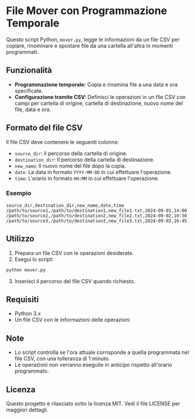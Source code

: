 # File Mover con Programmazione Temporale

Questo script Python, `mover.py`, legge le informazioni da un file CSV per copiare, rinominare e spostare file da una cartella all'altra in momenti programmati.

## Funzionalità

- **Programmazione temporale:** Copia e rinomina file a una data e ora specificate.
- **Configurazione tramite CSV:** Definisci le operazioni in un file CSV con campi per cartella di origine, cartella di destinazione, nuovo nome del file, data e ora.

## Formato del file CSV

Il file CSV deve contenere le seguenti colonne:

- `source_dir`: Il percorso della cartella di origine.
- `destination_dir`: Il percorso della cartella di destinazione.
- `new_name`: Il nuovo nome del file dopo la copia.
- `date`: La data in formato `YYYY-MM-DD` in cui effettuare l'operazione.
- `time`: L'orario in formato `HH:MM` in cui effettuare l'operazione.

### Esempio

```csv
source_dir,destination_dir,new_name,date,time
/path/to/source1,/path/to/destination1,new_file1.txt,2024-09-01,14:00
/path/to/source2,/path/to/destination2,new_file2.txt,2024-09-02,10:30
/path/to/source3,/path/to/destination3,new_file3.txt,2024-09-03,16:45
```
## Utilizzo
1. Prepara un file CSV con le operazioni desiderate.
2. Esegui lo script:
```bash
python mover.py
```
3. Inserisci il percorso del file CSV quando richiesto.


## Requisiti
- Python 3.x
- Un file CSV con le informazioni delle operazioni

## Note
- Lo script controlla se l'ora attuale corrisponde a quella programmata nel file CSV, con una tolleranza di 1 minuto.
- Le operazioni non verranno eseguite in anticipo rispetto all'orario programmato.

## Licenza
Questo progetto è rilasciato sotto la licenza MIT. Vedi il file LICENSE per maggiori dettagli.